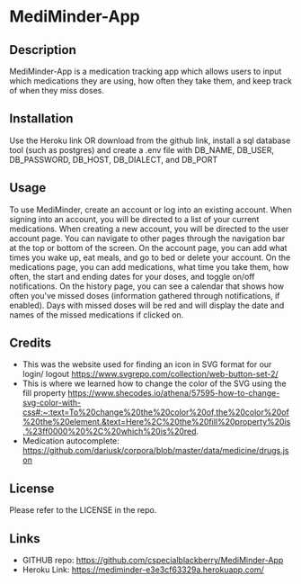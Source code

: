 # MediMinder-App 

## Description
MediMinder-App is a medication tracking app which allows users to input which medications they are using, how often they take them, and keep track of when they miss doses.

## Installation
Use the Heroku link OR download from the github link, install a sql database tool (such as postgres) and create a .env file with DB_NAME, DB_USER, DB_PASSWORD, DB_HOST, DB_DIALECT, and DB_PORT

## Usage
To use MediMinder, create an account or log into an existing account. When signing into an account, you will be directed to a list of your current medications. When creating a new account, you will be directed to the user account page. You can navigate to other pages through the navigation bar at the top or bottom of the screen. On the account page, you can add what times you wake up, eat meals, and go to bed or delete your account. On the medications page, you can add medications, what time you take them, how often, the start and ending dates for your doses, and toggle on/off notifications. On the history page, you can see a calendar that shows how often you've missed doses (information gathered through notifications, if enabled). Days with missed doses will be red and will display the date and names of the missed medications if clicked on.

## Credits
* This was the website used for finding an icon in SVG format for our login/ logout
https://www.svgrepo.com/collection/web-button-set-2/
* This is where we learned how to change the color of the SVG using the fill property
https://www.shecodes.io/athena/57595-how-to-change-svg-color-with-css#:~:text=To%20change%20the%20color%20of,the%20color%20of%20the%20element.&text=Here%2C%20the%20fill%20property%20is,%23ff0000%20%2C%20which%20is%20red.
* Medication autocomplete:
https://github.com/dariusk/corpora/blob/master/data/medicine/drugs.json


## License
Please refer to the LICENSE in the repo.

## Links
* GITHUB repo: https://github.com/cspecialblackberry/MediMinder-App
* Heroku Link: https://mediminder-e3e3cf63329a.herokuapp.com/
